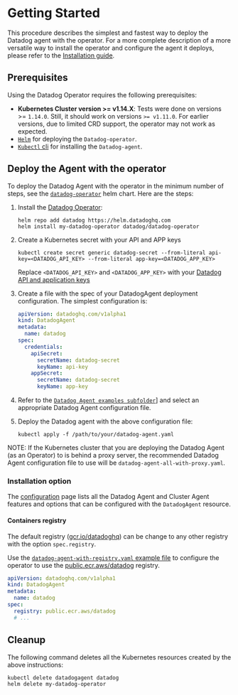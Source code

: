 # Getting Started

This procedure describes the simplest and fastest way to deploy the Datadog agent with the operator.
For a more complete description of a more versatile way to install the operator and configure the agent it deploys, please refer to the [Installation guide](installation.md).

## Prerequisites

Using the Datadog Operator requires the following prerequisites:

- **Kubernetes Cluster version >= v1.14.X**: Tests were done on versions >= `1.14.0`. Still, it should work on versions `>= v1.11.0`. For earlier versions, due to limited CRD support, the operator may not work as expected.
- [`Helm`][1] for deploying the `Datadog-operator`.
- [`Kubectl` cli][2] for installing the `Datadog-agent`.

## Deploy the Agent with the operator

To deploy the Datadog Agent with the operator in the minimum number of steps, see the [`datadog-operator`](https://github.com/DataDog/helm-charts/tree/main/charts/datadog-operator) helm chart.
Here are the steps:

1. Install the [Datadog Operator][3]:

   ```shell
   helm repo add datadog https://helm.datadoghq.com
   helm install my-datadog-operator datadog/datadog-operator
   ```

1. Create a Kubernetes secret with your API and APP keys

   ```shell
   kubectl create secret generic datadog-secret --from-literal api-key=<DATADOG_API_KEY> --from-literal app-key=<DATADOG_APP_KEY>
   ```
   Replace `<DATADOG_API_KEY>` and `<DATADOG_APP_KEY>` with your [Datadog API and application keys][4]

1. Create a file with the spec of your DatadogAgent deployment configuration. The simplest configuration is:

   ```yaml
   apiVersion: datadoghq.com/v1alpha1
   kind: DatadogAgent
   metadata:
     name: datadog
   spec:
     credentials:
       apiSecret:
         secretName: datadog-secret
         keyName: api-key
       appSecret:
         secretName: datadog-secret
         keyName: app-key
   ```

1. Refer to the [`Datadog Agent examples subfolder`](https://github.com/DataDog/datadog-operator/tree/main/examples/datadogagent)] and select an appropriate Datadog Agent configuration file.

1. Deploy the Datadog agent with the above configuration file:
   ```shell
   kubectl apply -f /path/to/your/datadog-agent.yaml
   ```

NOTE: If the Kubernetes cluster that you are deploying the Datadog Agent (as an Operator) to is behind a proxy server, the recommended Datadog Agent configuration file to use will be `datadog-agent-all-with-proxy.yaml`.

### Installation option

The [configuration][5] page lists all the Datadog Agent and Cluster Agent features and options that can be configured with the `DatadogAgent` resource.

#### Containers registry

The default registry ([gcr.io/datadoghq][6]) can be change to any other registry with the option `spec.registry`.

Use the [`datadog-agent-with-registry.yaml` example file][7] to configure the operator to use the [public.ecr.aws/datadog][8] registry.

```yaml
apiVersion: datadoghq.com/v1alpha1
kind: DatadogAgent
metadata:
  name: datadog
spec:
  registry: public.ecr.aws/datadog
  # ...
```

## Cleanup

The following command deletes all the Kubernetes resources created by the above instructions:

```shell
kubectl delete datadogagent datadog
helm delete my-datadog-operator
```

[1]: https://helm.sh
[2]: https://kubernetes.io/docs/tasks/tools/install-kubectl/
[3]: https://artifacthub.io/packages/helm/datadog/datadog-operator
[4]: https://app.datadoghq.com/account/settings#api
[5]: https://github.com/DataDog/datadog-operator/blob/main/docs/configuration.md
[6]: ttps://gcr.io/datadoghq
[7]: https://github.com/DataDog/datadog-operator/blob/main/examples/datadogagent/datadog-agent-with-registry.yaml
[8]: https://gallery.ecr.aws/datadog/